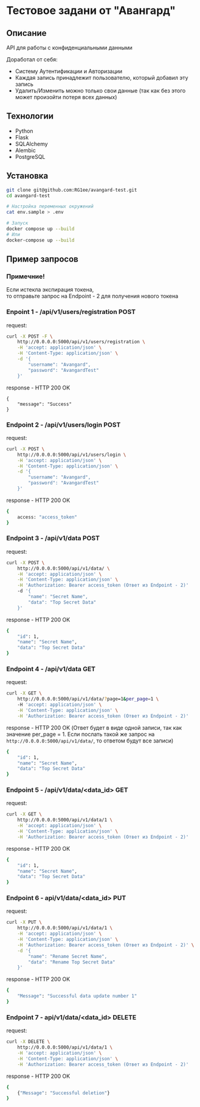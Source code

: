 # Тестовое задани от "Авангард"

## Описание
API для работы с конфиденциальными данными

Доработал от себя:
- Систему Аутентификации и Авторизации
- Каждая запись принадлежит пользователю, который добавил эту запись
- Удалить/Изменить можно только свои данные (так как без этого может произойти потеря всех данных)

## Технологии
- Python
- Flask
- SQLAlchemy
- Alembic
- PostgreSQL

## Установка
```bash
git clone git@github.com:RG1ee/avangard-test.git
cd avangard-test

# Настройка переменных окружений
cat env.sample > .env

# Запуск
docker compose up --build
# Или
docker-compose up --build
```

## Пример запросов

### Примечние!
Если истекла экспирация токена,\
то отправьте запрос на Endpoint - 2 для получения нового токена

### Enpoint 1 - /api/v1/users/registration POST
request:
```bash
curl -X POST -F \
    http://0.0.0.0:5000/api/v1/users/registration \
    -H 'accept: application/json' \
    -H 'Content-Type: application/json' \
    -d '{
        "username": "Avangard",
        "password": "AvangardTest"
    }'
```
response - HTTP 200 OK
```basj
{
    "message": "Success"
}
```

### Endpoint 2 - /api/v1/users/login POST
request:
```bash
curl -X POST \
    http://0.0.0.0:5000/api/v1/users/login \
    -H 'accept: application/json' \
    -H 'Content-Type: application/json' \
    -d '{
        "username": "Avangard",
        "password": "AvangardTest"
    }'
```
response - HTTP 200 OK
```bash
{
    access: "access_token"
}
```

### Endpoint 3 - /api/v1/data POST
request:
```bash
curl -X POST \
    http://0.0.0.0:5000/api/v1/data/ \
    -H 'accept: application/json' \
    -H 'Content-Type: application/json' \
    -H 'Authorization: Bearer access_token (Ответ из Endpoint - 2)'
    -d '{
        "name": "Secret Name",
        "data": "Top Secret Data"
    }'
```
response - HTTP 200 OK
```bash
{
    "id": 1,
    "name": "Secret Name",
    "data": "Top Secret Data"
}
```

### Endpoint 4 - /api/v1/data GET
request:
```bash
curl -X GET \
    http://0.0.0.0:5000/api/v1/data/?page=1&per_page=1 \
    -H 'accept: application/json' \
    -H 'Content-Type: application/json' \
    -H 'Authorization: Bearer access_token (Ответ из Endpoint - 2)'
```
response - HTTP 200 OK (Ответ будет в виде одной записи, так как значение per_page = 1. Если послать такой же запрос на `http://0.0.0.0:5000/api/v1/data/`, то ответом будут все записи)
```bash
{
    "id": 1,
    "name": "Secret Name",
    "data": "Top Secret Data"
}
```

### Endpoint 5 - /api/v1/data/<data_id> GET
request:
```bash
curl -X GET \
    http://0.0.0.0:5000/api/v1/data/1 \
    -H 'accept: application/json' \
    -H 'Content-Type: application/json' \
    -H 'Authorization: Bearer access_token (Ответ из Endpoint - 2)'
```
response - HTTP 200 OK
```bash
{
    "id": 1,
    "name": "Secret Name",
    "data": "Top Secret Data"
}
```

### Endpoint 6 - api/v1/data/<data_id> PUT
request:
```bash
curl -X PUT \
    http://0.0.0.0:5000/api/v1/data/1 \
    -H 'accept: application/json' \
    -H 'Content-Type: application/json' \
    -H 'Authorization: Bearer access_token (Ответ из Endpoint - 2)' \
    -d '{
        "name": "Rename Secret Name",
        "data": "Rename Top Secret Data"
    }'
```
response - HTTP 200 OK
```bash
{
    "Message": "Successful data update number 1"
}
```

### Endpoint 7 - api/v1/data/<data_id> DELETE
request:
```bash
curl -X DELETE \
    http://0.0.0.0:5000/api/v1/data/1 \
    -H 'accept: application/json' \
    -H 'Content-Type: application/json' \
    -H 'Authorization: Bearer access_token (Ответ из Endpoint - 2)'
```
response - HTTP 200 OK
```bash
{
    {"Message": "Successful deletion"}
}
```

